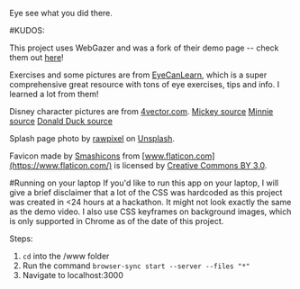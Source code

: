 Eye see what you did there.

#KUDOS:

This project uses WebGazer and was a fork of their demo page -- check them out [here](https://github.com/brownhci/WebGazer)!

Exercises and some pictures are from [EyeCanLearn](eyecanlearn.com), which is a super comprehensive great resource with tons of eye exercises, tips and info. I learned a lot from them!

Disney character pictures are from [4vector.com](4vector.com).
[Mickey source](https://4vector.com/i/free-vector-mickey-mouse-2_033579_mickey-mouse-2.png)
[Minnie source](https://4vector.com/free-vector/minnie-mouse-33474)
[Donald Duck source](https://4vector.com/free-vector/classic-cartoon-style-clip-art-image-of-donald-duck-94279)

Splash page photo by [rawpixel](https://unsplash.com/photos/vL8sFRXcDLI?utm_source=unsplash&utm_medium=referral&utm_content=creditCopyText) on [Unsplash](https://unsplash.com/search/photos/kids?utm_source=unsplash&utm_medium=referral&utm_content=creditCopyText).

Favicon made by [Smashicons](https://www.flaticon.com/authors/smashicons) from [www.flaticon.com](https://www.flaticon.com/) is licensed by [Creative Commons BY 3.0](http://creativecommons.org/licenses/by/3.0/).

#Running on your laptop
If you'd like to run this app on your laptop, I will give a brief disclaimer that a lot of the CSS was hardcoded as this project was created in <24 hours at a hackathon. It might not look exactly the same as the demo video. I also use CSS keyframes on background images,
which is only supported in Chrome as of the date of this project.

Steps:
1. `cd` into the /www folder
2. Run the command `browser-sync start --server --files "*"`
3. Navigate to localhost:3000
